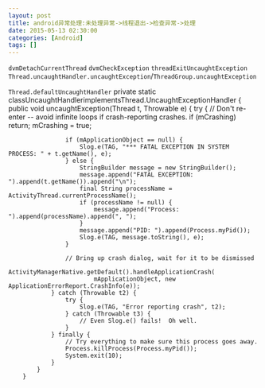 ```yaml
---
layout: post
title: android异常处理:未处理异常->线程退出->检查异常->处理
date: 2015-05-13 02:30:00
categories: [Android]
tags: []
---
```

`dvmDetachCurrentThread`
`dvmCheckException`
`threadExitUncaughtException`
`Thread.uncaughtHandler.uncaughtException`/`ThreadGroup.uncaughtException`

`Thread.defaultUncaughtHandler`
	private static classUncaughtHandlerimplementsThread.UncaughtExceptionHandler {
	        public void uncaughtException(Thread t, Throwable e) {
	            try {
	                // Don't re-enter -- avoid infinite loops if crash-reporting crashes.
	                if (mCrashing) return;
	                mCrashing = true;
	
	                if (mApplicationObject == null) {
	                    Slog.e(TAG, "*** FATAL EXCEPTION IN SYSTEM PROCESS: " + t.getName(), e);
	                } else {
	                    StringBuilder message = new StringBuilder();
	                    message.append("FATAL EXCEPTION: ").append(t.getName()).append("\n");
	                    final String processName = ActivityThread.currentProcessName();
	                    if (processName != null) {
	                        message.append("Process: ").append(processName).append(", ");
	                    }
	                    message.append("PID: ").append(Process.myPid());
	                    Slog.e(TAG, message.toString(), e);
	                }
	
	                // Bring up crash dialog, wait for it to be dismissed
	                ActivityManagerNative.getDefault().handleApplicationCrash(
	                        mApplicationObject, new ApplicationErrorReport.CrashInfo(e));
	            } catch (Throwable t2) {
	                try {
	                    Slog.e(TAG, "Error reporting crash", t2);
	                } catch (Throwable t3) {
	                    // Even Slog.e() fails!  Oh well.
	                }
	            } finally {
	                // Try everything to make sure this process goes away.
	                Process.killProcess(Process.myPid());
	                System.exit(10);
	            }
	        }
	    }
